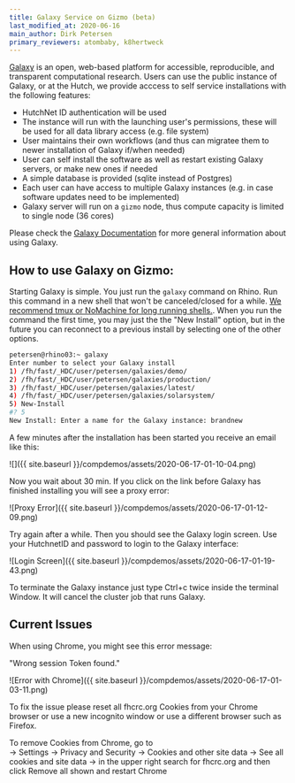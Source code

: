```yaml
---
title: Galaxy Service on Gizmo (beta)
last_modified_at: 2020-06-16
main_author: Dirk Petersen
primary_reviewers: atombaby, k8hertweck
---
```


[Galaxy](https://usegalaxy.org/) is an open, web-based platform for accessible, reproducible, and transparent computational research. Users can use the public instance of Galaxy, or at the Hutch, we provide acccess to self service installations with the following features:

- HutchNet ID authentication will be used 
- The instance will run with the launching user's permissions, these will be used for all data library access (e.g. file system)
- User maintains their own workflows (and thus can migratee them to newer installation of Galaxy if/when needed)
- User can self install the software as well as restart existing Galaxy servers, or make new ones if needed
- A simple database is provided (sqlite instead of Postgres)
- Each user can have access to multiple Galaxy instances (e.g. in case software updates need to be implemented)
- Galaxy server will run on a `gizmo` node, thus compute capacity is limited to single node (36 cores)


Please check the [Galaxy Documentation](https://docs.galaxyproject.org/) for more general information about using Galaxy.  


## How to use Galaxy on Gizmo:

Starting Galaxy is simple. You just run the `galaxy` command on Rhino. Run this command in a new shell that won't be canceled/closed for a while. [We recommend tmux or NoMachine for long running shells.](/scicomputing/access_methods/). When you run the command the first time, you may just the the "New Install" option, but in the future you can reconnect to a previous install by selecting one of the other options.  

```bash
petersen@rhino03:~ galaxy
Enter number to select your Galaxy install
1) /fh/fast/_HDC/user/petersen/galaxies/demo/
2) /fh/fast/_HDC/user/petersen/galaxies/production/
3) /fh/fast/_HDC/user/petersen/galaxies/latest/
4) /fh/fast/_HDC/user/petersen/galaxies/solarsystem/
5) New-Install
#? 5
New Install: Enter a name for the Galaxy instance: brandnew
```

A few minutes after the installation has been started you receive an email like this:

![]({{ site.baseurl }}/compdemos/assets/2020-06-17-01-10-04.png)

Now you wait about 30 min. If you click on the link before Galaxy has finished installing you will see a proxy error: 

![Proxy Error]({{ site.baseurl }}/compdemos/assets/2020-06-17-01-12-09.png)


Try again after a while. Then you should see the Galaxy login screen. Use your HutchnetID and password to login to the Galaxy interface:

![Login Screen]({{ site.baseurl }}/compdemos/assets/2020-06-17-01-19-43.png)


To terminate the Galaxy instance just type Ctrl+c twice inside the terminal Window. It will cancel the cluster job that runs Galaxy. 


## Current Issues

When using Chrome, you might see this error message:

"Wrong session Token found." 

![Error with Chrome]({{ site.baseurl }}/compdemos/assets/2020-06-17-01-03-11.png)

To fix the issue please reset all fhcrc.org Cookies from your Chrome browser or use a new incognito window or use a different browser such as Firefox.

To remove Cookies from Chrome, go to   
-> Settings -> Privacy and Security 
-> Cookies and other site data
-> See all cookies and site data 
-> in the upper right search for fhcrc.org
and then click Remove all shown and restart Chrome

